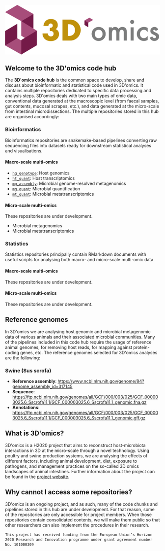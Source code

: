 ![](https://github.com/3d-omics/.github/blob/b345f29044584474a23b5bd5a58a8eda5a1f23ad/profile/3domics-logo.png
)

## Welcome to the 3D'omics code hub

The **3D'omics code hub** is the common space to develop, share and discuss about bioinformatic and statistical code used in 3D'omics. It contains multiple repositories dedicated to specific data processing and analysis steps. 3D'omics deals with two main types of omic data, conventional data generated at the macroscopic level (from faecal samples, gut contents, mucosal scrapes, etc.), and data generated at the micro-scale from intestinal microdissections. The multiple repositories stored in this hub are organised accordingly:

### Bioinformatics
Bioinformatics repositories are snakemake-based pipelines converting raw sequencing files into datasets ready for downstream statistical analyses and visualisations.

#### Macro-scale multi-omics

* [`hg_genotype`](https://github.com/3d-omics/hg_genotype): Host genomics
* [`ht_quant`](https://github.com/3d-omics/ht_quant): Host transcriptomics
* [`mg_assembly`](https://github.com/3d-omics/mg_assembly): Microbial genome-resolved metagenomics
* [`mg_quant`](https://github.com/3d-omics/mg_quant): Microbial quantification
* [`mt_quant`](https://github.com/3d-omics/mt_quant): Microbial metatranscriptomics

#### Micro-scale multi-omics
These repositories are under development.

* Microbial metagenomics
* Microbial metatranscriptomics

### Statistics
Statistics repositories principally contain RMarkdown documents with useful scripts for analysing both macro- and micro-scale multi-omic data.

#### Macro-scale multi-omics
These repositories are under development.

#### Micro-scale multi-omics
These repositories are under development.

## Reference genomes

In 3D'omics we are analysing host genomic and microbial metagenomic data of various animals and their associated microbial communities. Many of the pipelines included in this code hub require the usage of reference animal genomes, for removing host reads, for mapping against protein-coding genes, etc. The reference genomes selected for 3D'omics analyses are the following:

### Swine (Sus scrofa)

* **Reference assembly**: https://www.ncbi.nlm.nih.gov/genome/84?genome_assembly_id=317145
* **Sequence**: https://ftp.ncbi.nlm.nih.gov/genomes/all/GCF/000/003/025/GCF_000003025.6_Sscrofa11.1/GCF_000003025.6_Sscrofa11.1_genomic.fna.gz
* **Annotations**: https://ftp.ncbi.nlm.nih.gov/genomes/all/GCF/000/003/025/GCF_000003025.6_Sscrofa11.1/GCF_000003025.6_Sscrofa11.1_genomic.gff.gz

## What is 3D'omics?

3D'omics is a H2020 project that aims to reconstruct host-microbiota interactions in 3D at the micro-scale through a novel technology. Using poultry and swine production systems, we are analysing the effects of different factors, including animal development, diet, exposure to pathogens, and management practices on the so-called 3D omics landscapes of animal intestines. Further information about the project can be found in the [project website](https://www.3domics.eu/).

## Why cannot I access some repositories?

3D'omics is an ongoing project, and as such, many of the code chunks and pipelines stored in this hub are under development. For that reason, some of the repositories are only accessible for project members. When those repositories contain consolidated contents, we will make them public so that other researchers can also implement the procedures in their research.

```
This project has received funding from the European Union’s Horizon 2020 Research and Innovation programme under grant agreement number No. 101000309
```
